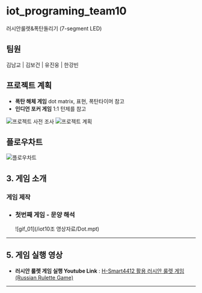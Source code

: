 # iot_programing_team10
러시안룰렛&폭탄돌리기 (7-segment LED)
## 팀원
김남교 | 김보건 | 유진웅 | 한강빈
## 프로젝트 계획
- **폭탄 해체 게임**  dot matrix, 표현, 폭탄타이머 참고
- **인디언 포커 게임**  1:1 턴제를 참고

![프로젝트 사전 조사](https://github.com/kimnamgyo/iot_programing_team10/blob/main/img/%ED%94%84%EB%A1%9C%EC%A0%9D%ED%8A%B8%20%EC%82%AC%EC%A0%84%20%EC%A1%B0%EC%82%AC.png)
![프로젝트 계획](https://github.com/kimnamgyo/iot_programing_team10/blob/main/img/%ED%94%84%EB%A1%9C%EC%A0%9D%ED%8A%B8%20%EA%B3%84%ED%9A%8D.png)
## 플로우차트
![플로우차트](https://github.com/kimnamgyo/iot_programing_team10/blob/main/img/flowchart.png?raw=true)

## **3. 게임 소개**
### **게임 제작**

 - ### **첫번째 게임 - 문양 해석**

    ![gif_01](/iot10조 영상자료/Dot.mpt)  
---

## **5. 게임 실행 영상**
- **러시안 룰렛 게임 실행 Youtube Link** : [H-Smart4412 활용 러시안 룰렛 게임(Russian Rulette Game)](https://youtu.be/yONbquB6PvU?feature=shared)

---

